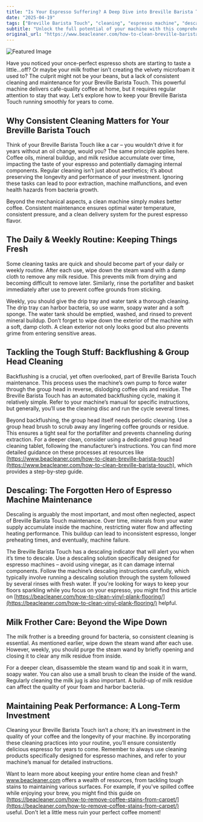 ```yaml
---
title: "Is Your Espresso Suffering? A Deep Dive into Breville Barista Touch Cleaning"
date: "2025-04-19"
tags: ["Breville Barista Touch", "cleaning", "espresso machine", "descaling", "backflushing", "milk frother", "coffee machine maintenance"]
subtitle: "Unlock the full potential of your machine with this comprehensive guide to Breville Barista Touch maintenance."
original_url: "https://www.beacleaner.com/how-to-clean-breville-barista-touch"
---
```




![Featured Image](https://res.cloudinary.com/dnm0udlvz/image/upload/v1745048873/article_image_32_oujdue.jpg)

Have you noticed your once-perfect espresso shots are starting to taste a little…off? Or maybe your milk frother isn’t creating the velvety microfoam it used to? The culprit might not be your beans, but a lack of consistent cleaning and maintenance for your Breville Barista Touch. This powerful machine delivers café-quality coffee at home, but it requires regular attention to stay that way. Let’s explore how to keep your Breville Barista Touch running smoothly for years to come.

## Why Consistent Cleaning Matters for Your Breville Barista Touch

Think of your Breville Barista Touch like a car – you wouldn’t drive it for years without an oil change, would you? The same principle applies here. Coffee oils, mineral buildup, and milk residue accumulate over time, impacting the taste of your espresso and potentially damaging internal components. Regular cleaning isn’t just about aesthetics; it’s about preserving the longevity and performance of your investment. Ignoring these tasks can lead to poor extraction, machine malfunctions, and even health hazards from bacteria growth. 

Beyond the mechanical aspects, a clean machine simply *makes* better coffee. Consistent maintenance ensures optimal water temperature, consistent pressure, and a clean delivery system for the purest espresso flavor. 

## The Daily & Weekly Routine: Keeping Things Fresh

Some cleaning tasks are quick and should become part of your daily or weekly routine. After each use, wipe down the steam wand with a damp cloth to remove any milk residue. This prevents milk from drying and becoming difficult to remove later. Similarly, rinse the portafilter and basket immediately after use to prevent coffee grounds from sticking. 

Weekly, you should give the drip tray and water tank a thorough cleaning. The drip tray can harbor bacteria, so use warm, soapy water and a soft sponge. The water tank should be emptied, washed, and rinsed to prevent mineral buildup. Don’t forget to wipe down the exterior of the machine with a soft, damp cloth. A clean exterior not only looks good but also prevents grime from entering sensitive areas.

## Tackling the Tough Stuff: Backflushing & Group Head Cleaning

Backflushing is a crucial, yet often overlooked, part of Breville Barista Touch maintenance. This process uses the machine’s own pump to force water through the group head in reverse, dislodging coffee oils and residue. The Breville Barista Touch has an automated backflushing cycle, making it relatively simple. Refer to your machine’s manual for specific instructions, but generally, you’ll use the cleaning disc and run the cycle several times. 

Beyond backflushing, the group head itself needs periodic cleaning. Use a group head brush to scrub away any lingering coffee grounds or residue. This ensures a tight seal for the portafilter and prevents channeling during extraction. For a deeper clean, consider using a dedicated group head cleaning tablet, following the manufacturer’s instructions. You can find more detailed guidance on these processes at resources like [https://www.beacleaner.com/how-to-clean-breville-barista-touch](https://www.beacleaner.com/how-to-clean-breville-barista-touch), which provides a step-by-step guide.

## Descaling: The Forgotten Hero of Espresso Machine Maintenance

Descaling is arguably the most important, and most often neglected, aspect of Breville Barista Touch maintenance. Over time, minerals from your water supply accumulate inside the machine, restricting water flow and affecting heating performance. This buildup can lead to inconsistent espresso, longer preheating times, and eventually, machine failure. 

The Breville Barista Touch has a descaling indicator that will alert you when it’s time to descale. Use a descaling solution specifically designed for espresso machines – avoid using vinegar, as it can damage internal components. Follow the machine’s descaling instructions carefully, which typically involve running a descaling solution through the system followed by several rinses with fresh water.  If you're looking for ways to keep your floors sparkling while you focus on your espresso, you might find this article on [https://beacleaner.com/how-to-clean-vinyl-plank-flooring/](https://beacleaner.com/how-to-clean-vinyl-plank-flooring/) helpful.

## Milk Frother Care: Beyond the Wipe Down

The milk frother is a breeding ground for bacteria, so consistent cleaning is essential. As mentioned earlier, wipe down the steam wand after each use. However, weekly, you should purge the steam wand by briefly opening and closing it to clear any milk residue from inside. 

For a deeper clean, disassemble the steam wand tip and soak it in warm, soapy water. You can also use a small brush to clean the inside of the wand. Regularly cleaning the milk jug is also important. A build-up of milk residue can affect the quality of your foam and harbor bacteria.



## Maintaining Peak Performance: A Long-Term Investment

Cleaning your Breville Barista Touch isn’t a chore; it’s an investment in the quality of your coffee and the longevity of your machine. By incorporating these cleaning practices into your routine, you’ll ensure consistently delicious espresso for years to come. Remember to always use cleaning products specifically designed for espresso machines, and refer to your machine’s manual for detailed instructions. 

Want to learn more about keeping your entire home clean and fresh? www.beacleaner.com offers a wealth of resources, from tackling tough stains to maintaining various surfaces.  For example, if you've spilled coffee while enjoying your brew, you might find this guide on [https://beacleaner.com/how-to-remove-coffee-stains-from-carpet/](https://beacleaner.com/how-to-remove-coffee-stains-from-carpet/) useful. Don't let a little mess ruin your perfect coffee moment!